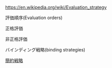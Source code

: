 
https://en.wikipedia.org/wiki/Evaluation_strategy

 評価順序(Evaluation orders)

正格評価

非正格評価


バインディング戦略(binding strategies)


[簡約戦略](https://en.wikipedia.org/wiki/Reduction_strategy)
